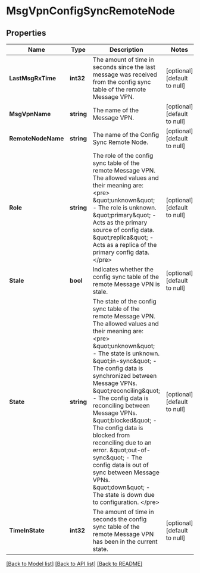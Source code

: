 # MsgVpnConfigSyncRemoteNode

## Properties
Name | Type | Description | Notes
------------ | ------------- | ------------- | -------------
**LastMsgRxTime** | **int32** | The amount of time in seconds since the last message was received from the config sync table of the remote Message VPN. | [optional] [default to null]
**MsgVpnName** | **string** | The name of the Message VPN. | [optional] [default to null]
**RemoteNodeName** | **string** | The name of the Config Sync Remote Node. | [optional] [default to null]
**Role** | **string** | The role of the config sync table of the remote Message VPN. The allowed values and their meaning are:  &lt;pre&gt; \&quot;unknown\&quot; - The role is unknown. \&quot;primary\&quot; - Acts as the primary source of config data. \&quot;replica\&quot; - Acts as a replica of the primary config data. &lt;/pre&gt;  | [optional] [default to null]
**Stale** | **bool** | Indicates whether the config sync table of the remote Message VPN is stale. | [optional] [default to null]
**State** | **string** | The state of the config sync table of the remote Message VPN. The allowed values and their meaning are:  &lt;pre&gt; \&quot;unknown\&quot; - The state is unknown. \&quot;in-sync\&quot; - The config data is synchronized between Message VPNs. \&quot;reconciling\&quot; - The config data is reconciling between Message VPNs. \&quot;blocked\&quot; - The config data is blocked from reconciling due to an error. \&quot;out-of-sync\&quot; - The config data is out of sync between Message VPNs. \&quot;down\&quot; - The state is down due to configuration. &lt;/pre&gt;  | [optional] [default to null]
**TimeInState** | **int32** | The amount of time in seconds the config sync table of the remote Message VPN has been in the current state. | [optional] [default to null]

[[Back to Model list]](../README.md#documentation-for-models) [[Back to API list]](../README.md#documentation-for-api-endpoints) [[Back to README]](../README.md)

